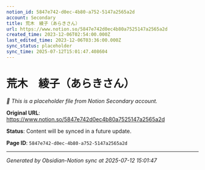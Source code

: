 ```yaml
---
notion_id: 5847e742-d0ec-4b80-a752-5147a2565a2d
account: Secondary
title: 荒木　綾子（あらきさん）
url: https://www.notion.so/5847e742d0ec4b80a7525147a2565a2d
created_time: 2023-12-06T02:54:00.000Z
last_edited_time: 2023-12-06T03:36:00.000Z
sync_status: placeholder
sync_time: 2025-07-12T15:01:47.408604
---
```


# 荒木　綾子（あらきさん）

*🔄 This is a placeholder file from Notion Secondary account.*

**Original URL**: https://www.notion.so/5847e742d0ec4b80a7525147a2565a2d

**Status**: Content will be synced in a future update.

**Page ID**: `5847e742-d0ec-4b80-a752-5147a2565a2d`

---

*Generated by Obsidian-Notion sync at 2025-07-12 15:01:47*
